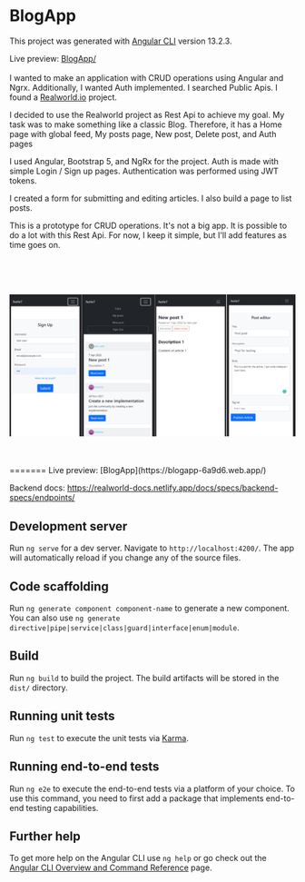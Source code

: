 # BlogApp

This project was generated with [Angular CLI](https://github.com/angular/angular-cli) version 13.2.3.

 
Live preview: [BlogApp/](https://blogapp-6a9d6.web.app/)
<br>
<br>
I wanted to make an application with CRUD operations using Angular and Ngrx.
Additionally, I wanted Auth implemented. I searched Public Apis. I found a [Realworld.io](https://realworld-docs.netlify.app/docs/specs/backend-specs/endpoints/) project.

I decided to use the Realworld project as Rest Api to achieve my goal.
My task was to make something like a classic Blog.
Therefore, it has a Home page with global feed, My posts page, New post, Delete post, and Auth pages

I used Angular, Bootstrap 5, and NgRx for the project.
Auth is made with simple Login / Sign up pages.
Authentication was performed using JWT tokens.

I created a form for submitting and editing articles.
I also build a page to list posts.

This is a prototype for CRUD operations.
It's not a big app. It is possible to do a lot with this Rest Api.
For now, I keep it simple, but I'll add features as time goes on.

<br>
<br>
<br>

![App](https://github.com/horiv7/portfolio/blob/main/src/assets/img/blogApp.png)
<br>

<br>
<br>
=======
Live preview: [BlogApp](https://blogapp-6a9d6.web.app/)

Backend docs: https://realworld-docs.netlify.app/docs/specs/backend-specs/endpoints/
 

## Development server

Run `ng serve` for a dev server. Navigate to `http://localhost:4200/`. The app will automatically reload if you change any of the source files.

## Code scaffolding

Run `ng generate component component-name` to generate a new component. You can also use `ng generate directive|pipe|service|class|guard|interface|enum|module`.

## Build

Run `ng build` to build the project. The build artifacts will be stored in the `dist/` directory.

## Running unit tests

Run `ng test` to execute the unit tests via [Karma](https://karma-runner.github.io).

## Running end-to-end tests

Run `ng e2e` to execute the end-to-end tests via a platform of your choice. To use this command, you need to first add a package that implements end-to-end testing capabilities.

## Further help

To get more help on the Angular CLI use `ng help` or go check out the [Angular CLI Overview and Command Reference](https://angular.io/cli) page.
